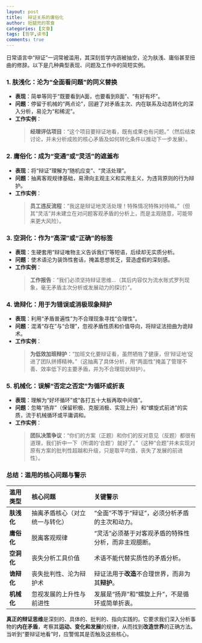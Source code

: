 ```yaml
---
layout: post
title:  辩证关系的庸俗化
author: 短腿兜的零食
categories: [文章]
tags: [哲学,读书]
comments: true
---
```

日常语言中“辩证”一词常被滥用，其深刻哲学内涵被抽空，沦为肤浅、庸俗甚至扭曲的修辞。以下是几种典型表现、问题及工作中的简短实例。

### 1. 肤浅化：沦为“全面看问题”的同义替换

- **表现**：简单等同于“既要看到A面，也要看到B面”、“有好有坏”。
- **问题**：停留于机械的“两点论”，回避了对矛盾主次、内在联系及动态转化的深入分析，易沦为“和稀泥”。
- **工作实例**：
    > **经理评估项目**：“这个项目要辩证地看，既有成果也有问题。”（然后结束讨论，并未分析成败的核心矛盾及如何转化条件以推动下一步发展）。

### 2. 庸俗化：成为“变通”或“灵活”的遮羞布

- **表现**：将“辩证”理解为“随机应变”、“灵活处理”。
- **问题**：抽离客观规律基础，易滑向主观主义和实用主义，为违背原则的行为辩护。
- **工作实例**：
    > **员工违反流程**：“我这是辩证地灵活处理！特殊情况特殊对待嘛。”（但其“灵活”并未建立在对问题客观矛盾的分析上，而是主观随意，可能带来更大风险）。

### 3. 空洞化：作为“高深”或“正确”的标签

- **表现**：生硬套用“辩证唯物主义告诉我们”等短语，后续却无实质分析。
- **问题**：使术语沦为装饰性套话，掩盖思想贫乏，营造虚假的深刻感。
- **工作实例**：
    > **工作报告**：“我们必须坚持辩证思维…（其后内容仅为流水账式罗列现象，毫无矛盾主次分析或发展动力的探讨）”。

### 4. 诡辩化：用于为错误或消极现象辩护

- **表现**：利用“矛盾普遍性”为不合理现象寻找“合理性”。
- **问题**：混淆“存在”与“合理”，忽视矛盾性质和价值导向，将辩证法扭曲为诡辩术。
- **工作实例**：
    > **为低效加班辩护**：“加班文化要辩证看，虽然牺牲了健康，但‘辩证地’促进了团队拼搏精神。”（这抽离了具体分析，用“两面性”掩盖了管理不善、效率低下的主要矛盾，并为不合理现状辩护）。

### 5. 机械化：误解“否定之否定”为循环或折衷

- **表现**：理解为“好坏循环”或“各打五十大板再取中间值”。
- **问题**：忽略“扬弃”（保留积极、克服消极、实现上升）和“螺旋式前进”的实质，流于机械循环或平庸调和。
- **工作实例**：
    > **团队决策争议**：“你们的方案（正题）和你们的反对意见（反题）都很有道理，我们折中一下（所谓的‘合题’）就好了。”（这种“合题”并未实现对原有方案的批判性超越和升级，只是取平均值，丧失了发展的前进性）。

### 总结：滥用的核心问题与警示

| 滥用类型 | 核心问题 | 关键警示 |
| :--- | :--- | :--- |
| **肤浅化** | 抽离矛盾核心（对立统一与转化） | “全面”不等于“辩证”，必须分析矛盾的主次和动力。 |
| **庸俗化** | 脱离客观规律 | “灵活”必须基于对客观矛盾的特殊性分析，而非主观臆断。 |
| **空洞化** | 丧失分析工具价值 | 术语不能代替实质性的矛盾分析。 |
| **诡辩化** | 丧失批判性、沦为辩护术 | 辩证法用于**改造**不合理世界，而非为其**辩护**。 |
| **机械化** | 忽视发展的上升性与前进性 | 发展是“扬弃”和“螺旋上升”，不是循环或简单折衷。 |

**真正的辩证思维**是深刻的、具体的、批判的、指向实践的。它要求我们深入分析事物的**内在矛盾**，考察其**运动、变化和发展**的规律，从而找到**改造世界**的正确方法。当听到“要辩证地看”时，应警惕其是否触及这些核心。
